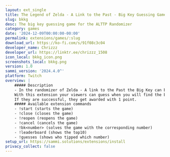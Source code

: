 ```yaml
---
layout: ext_single
title: The Legend of Zelda - A Link to the Past - Big Key Guessing Game
slug: bkkg
desc: The big key guessing game for the ALTTP Randomizer
category: games
date: '2024-12-09T00:00:00-00:00'
permalink: extensions/games/:slug
download_url: https://ko-fi.com/s/91f08c3c04
developer_name: Chrizzz
developer_url: https://linktr.ee/chrizzz_1508
icon_local: bkkg_icon.png
screenshots_local: bkkg.png
version: 1.0
sammi_version: '2024.4.0^'
platform: Twitch
overview: |
    ##### Description
    - In the randomizer of Zelda - A link to the Past the Big Key can be in 22 different locations inside Ganons Tower. 
    With this extension your viewers can guess when you will find the big key. 
    If they are successful, they get awarded with 1 point.
    ##### Available extension commands
    - !start (starts the game)
    - !close (closes the game)
    - !reopen (reopens the game)
    - !cancel (cancels the game)
    - !bk<number> (solves the game with the corresponding number)
    - !leaderboard (shows the top10)
    - !guesses (shows who tipped which number)
setup_url: https://sammi.solutions/extensions/install
privacy_collect: false
---
```


